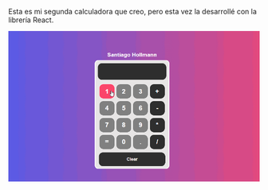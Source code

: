 Esta es mi segunda calculadora que creo, pero esta vez la desarrollé con la librería React.

![Screenshot](./src/image/calculadora.gif)
